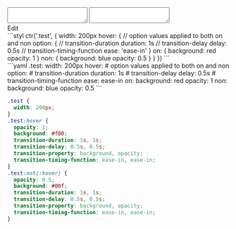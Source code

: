 <div data-size="500" class="code-cont" data-example="option-A">
    <div class="code">
        <div class="code-wrap">
            <textarea id="stylus"></textarea>
            <textarea id="css"></textarea>
            <div class="edit-code">
                <span>Edit</span>
            </div>
        </div>
    </div>
</div>

<div data-size="500" data-examples="stylus"></div>
```styl
ctr('.test', {
  width: 200px
  hover: {
    // option values applied to both on and non
    option: {
      // transition-duration
      duration: 1s
      // transition-delay
      delay: 0.5s
      // transition-timing-function
      ease: 'ease-in'
    }
    on: {
      background: red
      opacity: 1
    }
    non: {
      background: blue
      opacity: 0.5
    }
  }
})
```

<div data-size="500" data-examples="yaml"></div>
```yaml
.test:
  width: 200px
  hover:
    # option values applied to both on and non
    option:
      # transition-duration
      duration: 1s
      # transition-delay
      delay: 0.5s
      # transition-timing-function
      ease: ease-in
    on:
      background: red
      opacity: 1
    non:
      background: blue
      opacity: 0.5
```

```css
.test {
  width: 200px;
}
.test:hover {
  opacity: 1;
  background: #f00;
  transition-duration: 1s, 1s;
  transition-delay: 0.5s, 0.5s;
  transition-property: background, opacity;
  transition-timing-function: ease-in, ease-in;
}
.test:not(:hover) {
  opacity: 0.5;
  background: #00f;
  transition-duration: 1s, 1s;
  transition-delay: 0.5s, 0.5s;
  transition-property: background, opacity;
  transition-timing-function: ease-in, ease-in;
}
```
<div class="cf"></div>

